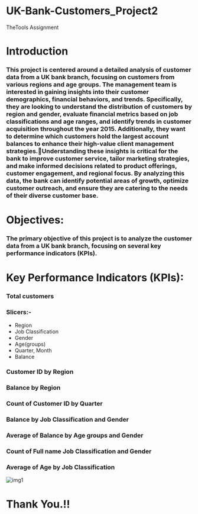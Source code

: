 # UK-Bank-Customers_Project2
TheTools Assignment

# Introduction
### This project is centered around a detailed analysis of customer data from a UK bank branch, focusing on customers from various regions and age groups. The management team is interested in gaining insights into their customer demographics, financial behaviors, and trends. Specifically, they are looking to understand the distribution of customers by region and gender, evaluate financial metrics based on job classifications and age ranges, and identify trends in customer acquisition throughout the year 2015. Additionally, they want to determine which customers hold the largest account balances to enhance their high-value client management strategies.Understanding these insights is critical for the bank to improve customer service, tailor marketing strategies, and make informed decisions related to product offerings, customer engagement, and regional focus. By analyzing this data, the bank can identify potential areas of growth, optimize customer outreach, and ensure they are catering to the needs of their diverse customer base.

# Objectives:

### The primary objective of this project is to analyze the customer data from a UK bank branch, focusing on several key performance indicators (KPIs). 


# Key Performance Indicators (KPIs):

### Total customers
### Slicers:-
- Region <br>
- Job Classification<br>
- Gender<br>
- Age(groups)<br>
- Quarter, Month<br>
- Balance
### Customer ID by Region
### Balance by Region
### Count of Customer ID by Quarter
### Balance by Job Classification and Gender
### Average of Balance by Age groups and Gender
### Count of Full name Job Classification and Gender
### Average of Age by Job Classification 


![img1](https://github.com/user-attachments/assets/836ca882-e2fb-48a9-a98b-65e719a618bf)

# Thank You.!!
